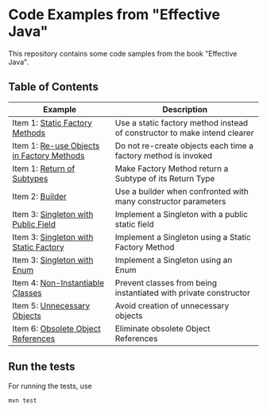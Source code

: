 Code Examples from "Effective Java"
===================================

This repository contains some code samples from the book "Effective Java".


Table of Contents
-----------------

| Example  | Description  |
| ---------|------------- |
| Item 1: [Static Factory Methods](src/main/java/ch/lihsmi/effectivejava/chapter1/item1/NamedConstructor.java) | Use a static factory method instead of constructor to make intend clearer |
| Item 1: [Re-use Objects in Factory Methods](src/main/java/ch/lihsmi/effectivejava/chapter1/item1/Colors.java) | Do not re-create objects each time a factory method is invoked |
| Item 1: [Return of Subtypes](src/main/java/ch/lihsmi/effectivejava/chapter1/item1/Subtypes.java) | Make Factory Method return a Subtype of its Return Type |
| Item 2: [Builder](src/main/java/ch/lihsmi/effectivejava/chapter1/item2/ProductWithManyConstructorParameters.java) | Use a builder when confronted with many constructor parameters |
| Item 3: [Singleton with Public Field](src/main/java/ch/lihsmi/effectivejava/chapter1/item3/SingletonInstance.java) | Implement a Singleton with a public static field |
| Item 3: [Singleton with Static Factory](src/main/java/ch/lihsmi/effectivejava/chapter1/item3/SingletonWithStaticFactory.java) | Implement a Singleton using a Static Factory Method |
| Item 3: [Singleton with Enum](src/main/java/ch/lihsmi/effectivejava/chapter1/item3/SingletonWithEnum.java) | Implement a Singleton using an Enum |
| Item 4: [Non-Instantiable Classes](src/main/java/ch/lihsmi/effectivejava/chapter1/item4/NoninstantiableUtilityClass.java) | Prevent classes from being instantiated with private constructor |
| Item 5: [Unnecessary Objects](src/main/java/ch/lihsmi/effectivejava/chapter1/item5/UnnecessaryObjects.java) | Avoid creation of unnecessary objects |
| Item 6: [Obsolete Object References](src/main/java/ch/lihsmi/effectivejava/chapter1/item6/MemoryEffectiveStack.java) | Eliminate obsolete Object References |


Run the tests
-------------

For running the tests, use

    mvn test
